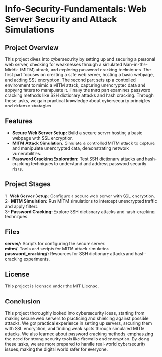 # Info-Security-Fundamentals: Web Server Security and Attack Simulations

## Project Overview 
This project dives into cybersecurity by setting up and securing a personal web server, checking
for weaknesses through a simulated Man-in-the-Middle (MITM) attack, and exploring password
cracking techniques. The first part focuses on creating a safe web server, hosting a basic webpage,
and adding SSL encryption. The second part sets up a controlled environment to mimic a MITM
attack, capturing unencrypted data and applying filters to manipulate it. Finally the third part
examines password cracking methods like SSH dictionary attacks and hash cracking. Through
these tasks, we gain practical knowledge about cybersecurity principles and defense strategies.

## Features
- **Secure Web Server Setup:** Build a secure server hosting a basic webpage with SSL encryption.<br>
- **MITM Attack Simulation:** Simulate a controlled MITM attack to capture and manipulate unencrypted data, demonstrating network vulnerabilities.<br>
- **Password Cracking Exploration:** Test SSH dictionary attacks and hash-cracking techniques to understand and address password security risks.<br>

## Project Stages
1- **Web Server Setup:** Configure a secure web server with SSL encryption.<br>
2- **MITM Simulation:** Run MITM simulations to intercept unencrypted traffic and apply filters.<br>
3- **Password Cracking:** Explore SSH dictionary attacks and hash-cracking techniques.<br>

## Files
**server/:** Scripts for configuring the secure server.<br>
**mitm/:** Tools and scripts for MITM attack simulation.<br>
**password_cracking/:** Resources for SSH dictionary attacks and hash-cracking experiments.<br>

## License
This project is licensed under the MIT License.

## Conclusion 
This project thoroughly looked into cybersecurity ideas, starting from making secure
web servers to practicing and shielding against possible attacks. We got practical experience in
setting up servers, securing them with SSL encryption, and finding weak spots through simulated
MITM attacks. We also learned about password cracking methods, emphasizing the need for
strong security tools like firewalls and encryption. By doing these tasks, we are more prepared to
handle real-world cybersecurity issues, making the digital world safer for everyone.
